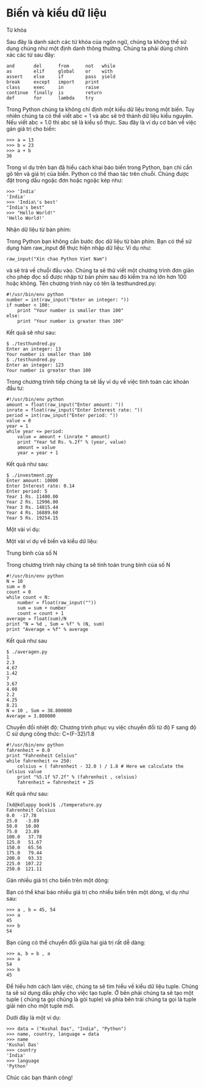 # Biến và kiểu dữ liệu

Từ khóa

Sau đây là danh sách các từ khóa của ngôn ngữ, chúng ta không thể sử dụng chúng như một định danh thông thường. Chúng ta phải dùng chính xác các từ sau đây:

```text
and       del      from      not   while
as        elif     global    or    with
assert    else     if        pass  yield
break     except   import    print
class     exec     in        raise
continue  finally  is        return
def       for      lambda    try
```

Trong Python chúng ta không chỉ định một kiểu dữ liệu trong một biến. Tuy nhiên chúng ta có thể viết abc = 1 và abc sẽ trở thành dữ liệu kiểu nguyên. Nếu viết abc = 1.0 thì abc sẽ là kiểu số thực. Sau đây là ví dụ cơ bản về việc gán giá trị cho biến:

```text
>>> a = 13
>>> b = 23
>>> a + b
36
```

Trong ví dụ trên bạn đã hiểu cách khai báo biến trong Python, bạn chỉ cần gõ tên và giá trị của biến. Python có thể thao tác trên chuỗi. Chúng được đặt trong dấu ngoặc đơn hoặc ngoặc kép như:

```text
>>> 'India'
'India'
>>> 'India\'s best'
"India's best"
>>> "Hello World!"
'Hello World!'
```

Nhận dữ liệu từ bàn phím:

Trong Python bạn không cần bước đọc dữ liệu từ bàn phím. Bạn có thể sử dụng hàm raw\_input để thực hiện nhập dữ liệu: Ví dụ như:

```text
raw_input("Xin chao Python Viet Nam")
```

và sẽ trả về chuỗi đầu vào. Chúng ta sẽ thử viết một chương trình đơn giản cho phép đọc số được nhập từ bàn phím sau đó kiểm tra nó lớn hơn 100 hoặc không. Tên chương trình này có tên là testhundred.py:

```text
#!/usr/bin/env python
number = int(raw_input("Enter an integer: "))
if number < 100:
    print "Your number is smaller than 100"
else:
    print "Your number is greater than 100"
```

Kết quả sẽ như sau:

```text
$ ./testhundred.py
Enter an integer: 13
Your number is smaller than 100
$ ./testhundred.py
Enter an integer: 123
Your number is greater than 100
```

Trong chương trình tiếp chúng ta sẽ lấy ví dụ về việc tính toán các khoản đầu tư:

```text
#!/usr/bin/env python
amount = float(raw_input("Enter amount: "))
inrate = float(raw_input("Enter Interest rate: "))
period = int(raw_input("Enter period: "))
value = 0
year = 1
while year <= period:
    value = amount + (inrate * amount)
    print "Year %d Rs. %.2f" % (year, value)
    amount = value
    year = year + 1
```

Kết quả như sau:

```text
$ ./investment.py
Enter amount: 10000
Enter Interest rate: 0.14
Enter period: 5
Year 1 Rs. 11400.00
Year 2 Rs. 12996.00
Year 3 Rs. 14815.44
Year 4 Rs. 16889.60
Year 5 Rs. 19254.15
```

Một vài ví dụ:

Một vài ví dụ về biến và kiểu dữ liệu:

Trung bình của số N

Trong chương trình này chúng ta sẽ tính toán trung bình của số N

```text
#!/usr/bin/env python
N = 10
sum = 0
count = 0
while count < N:
    number = float(raw_input(""))
    sum = sum + number
    count = count + 1
average = float(sum)/N
print "N = %d , Sum = %f" % (N, sum)
print "Average = %f" % average
```

Kết quả như sau

```text
$ ./averagen.py
1
2.3
4.67
1.42
7
3.67
4.08
2.2
4.25
8.21
N = 10 , Sum = 38.800000
Average = 3.880000
```

Chuyển đổi nhiệt độ: Chương trình phục vụ việc chuyển đổi từ độ F sang độ C sử dụng công thức: C=\(F-32\)/1.8

```text
#!/usr/bin/env python
fahrenheit = 0.0
print "Fahrenheit Celsius"
while fahrenheit <= 250:
    celsius = ( fahrenheit - 32.0 ) / 1.8 # Here we calculate the Celsius value
    print "%5.1f %7.2f" % (fahrenheit , celsius)
    fahrenheit = fahrenheit + 25
```

Kết quả như sau:

```text
[kd@kdlappy book]$ ./temperature.py
Fahrenheit Celsius
0.0  -17.78
25.0   -3.89
50.0   10.00
75.0   23.89
100.0   37.78
125.0   51.67
150.0   65.56
175.0   79.44
200.0   93.33
225.0  107.22
250.0  121.11
```

Gán nhiều giá trị cho biến trên một dòng:

Bạn có thể khai báo nhiều giá trị cho nhiều biến trên một dòng, ví dụ như sau:

```text
>>> a , b = 45, 54
>>> a
45
>>> b
54
```

Bạn cũng có thể chuyển đổi giữa hai giá trị rất dễ dàng:

```text
>>> a, b = b , a
>>> a
54
>>> b
45
```

Để hiểu hơn cách làm việc, chúng ta sẽ tìm hiểu về kiểu dữ liệu tuple. Chúng ta sẽ sử dụng dấu phẩy cho việc tạo tuple. Ở bên phải chúng ta sẽ tạo một tuple \( chúng ta gọi chúng là gói tuple\) và phía bên trái chúng ta gọi là tuple giải nén cho một tuple mới.

Dưới đây là một ví dụ:

```text
>>> data = ("Kushal Das", "India", "Python")
>>> name, country, language = data
>>> name
'Kushal Das'
>>> country
'India'
>>> language
'Python'
```

Chúc các bạn thành công!

